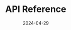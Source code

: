 ---
title: "API Reference"
date: 2024-04-29
description: "Here below all the documentation pages related to **API Reference**."
weight: 10
---